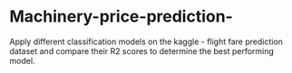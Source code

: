 # Machinery-price-prediction-
Apply different classification models on the kaggle - flight fare prediction dataset and compare their R2 scores to determine the best performing model.
